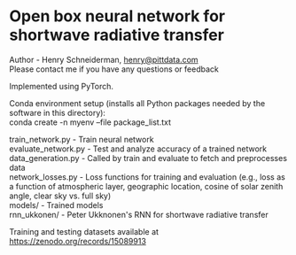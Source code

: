 <h1>Open box neural network for shortwave radiative transfer</h1>

Author - Henry Schneiderman, henry@pittdata.com<br>
Please contact me if you have any questions or feedback

Implemented using PyTorch.

Conda environment setup (installs all Python packages needed by the software in this directory):<br> 
conda create -n myenv –file package_list.txt

train_network.py - Train neural network<br>
evaluate_network.py - Test and analyze accuracy of a trained network<br>
data_generation.py - Called by train and evaluate to fetch and preprocesses data<br>
network_losses.py - Loss functions for training and evaluation (e.g., loss as a function of atmospheric layer, geographic location, cosine of solar zenith angle, clear sky vs. full sky)<br>
models/ - Trained models <br>
rnn_ukkonen/ - Peter Ukknonen's RNN for shortwave radiative transfer<br>

Training and testing datasets available at https://zenodo.org/records/15089913



